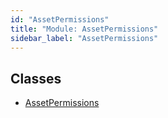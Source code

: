 ```yaml
---
id: "AssetPermissions"
title: "Module: AssetPermissions"
sidebar_label: "AssetPermissions"
---
```


## Classes

- [AssetPermissions](../../../../../classes/API/Entities/Identity/AssetPermissions/AssetPermissions.md)
